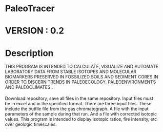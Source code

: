 # PaleoTracer
# VERSION : 0.2
# Description
THIS PROGRAM IS INTENDED TO CALCULATE, VISUALIZE AND AUTOMATE LABORATORY DATA FROM STABLE ISOTOPES AND MOLECULAR BIOMARKERS PRESERVED IN FOSSILIZED SOILS AND SEDIMENT CORES IN ORDER TO DISCERN TRENDS IN PALEOECOLOGY, PALEOENVIRONMENTS AND PALEOCLIMATES . 
####
Download repository, save all files in the same repository. Input files must be in excel and in the specified format. There are three input files.
These include the outfile file from the gas chromatograph. A file with the input parameters of the sample during that run.
And a file with corrected isotopic values.
This program is intended to display isotopic ratios, fire intensity, etc over geologic timescales.
